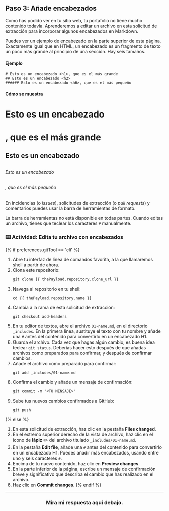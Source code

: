 ## Paso 3: Añade encabezados

Como has podido ver en tu sitio web, tu portafolio no tiene mucho contenido todavía. Aprenderemos a editar un archivo en esta solicitud de extracción para incorporar algunos encabezados en Markdown.

Puedes ver un ejemplo de encabezado en la parte superior de esta página. Exactamente igual que en HTML, un encabezado es un fragmento de texto un poco más grande al principio de una sección. Hay seis tamaños.

#### Ejemplo

```
# Esto es un encabezado <h1>, que es el más grande
## Esto es un encabezado <h2>
###### Esto es un encabezado <h6>, que es el más pequeño
```

#### Cómo se muestra

# Esto es un encabezado <h1>, que es el más grande
## Esto es un encabezado <h2>
###### Esto es un encabezado <h6>, que es el más pequeño

En incidencias (o _issues_), solicitudes de extracción (o _pull requests_) y comentarios puedes usar la barra de herramientas de formato.

La barra de herramientas no está disponible en todas partes. Cuando editas un archivo, tienes que teclear los caracteres `#` manualmente.

### :keyboard: Actividad: Edita tu archivo con encabezados

{% if preferences.gitTool == 'cli' %}
1. Abre tu interfaz de línea de comandos favorita, a la que llamaremos shell a partir de ahora.
1. Clona este repositorio:
      ```shell
      git clone {{ thePayload.repository.clone_url }}
      ```
1. Navega al repositorio en tu shell:
      ```shell
      cd {{ thePayload.repository.name }}
      ```
1. Cambia a la rama de esta solicitud de extracción:
      ```shell
      git checkout add-headers
      ```
1. En tu editor de textos, abre el archivo `01-name.md`, en el directorio `_includes`. En la primera línea, sustituye el texto con tu nombre y añade una `#` antes del contenido para convertirlo en un encabezado H1.
1. Guarda el archivo. Cada vez que hagas algún cambio, es buena idea teclear `git status`. Deberías hacer esto después de que añadas archivos como preparados para confirmar, y después de confirmar cambios. 
1. Añade el archivo como preparado para confirmar:
      ```shell
      git add _includes/01-name.md
      ```
1. Confirma el cambio y añade un mensaje de confirmación:
      ```shell
      git commit -m "<TU MENSAJE>"
      ```
1. Sube tus nuevos cambios confirmados a GitHub:
      ```shell
      git push
      ```
{% else %}
1. En esta solicitud de extracción, haz clic en la pestaña **Files changed**.
1. En el extremo superior derecho de la vista de archivo, haz clic en el icono de **lápiz** ✏️ del archivo titulado `_includes/01-name.md`.
1. En la pestaña **Edit file**, añade una `#` antes del contenido para convertirlo en un encabezado H1. Puedes añadir más encabezados, usando entre uno y seis caracteres `#`.
1. Encima de tu nuevo contenido, haz clic en **Preview changes**.
1. En la parte inferior de la página, escribe un mensaje de confirmación breve y significativo que describa el cambio que has realizado en el archivo.
1. Haz clic en **Commit changes**.
{% endif %}

<hr>
<h3 align="center">Mira mi respuesta aquí debajo.</h3>
